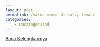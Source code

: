 ```yaml
---
layout: post
permalink: /makna-mimpi-di-bully-teman/
categories:
    - Uncategorized
---
```


[Baca Selengkapnya](/01)